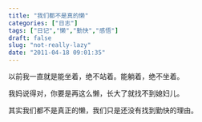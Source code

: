 ```yaml
---
title: "我们都不是真的懒"
categories: ["日志"]
tags: ["日记","懒","勤快","感悟"]
draft: false
slug: "not-really-lazy"
date: "2011-04-18 09:01:35"
---
```


以前我一直就是能坐着，绝不站着。能躺着，绝不坐着。

我妈说得对，你要是再这么懒，长大了就找不到媳妇儿。

其实我们都不是真正的懒，我们只是还没有找到勤快的理由。


